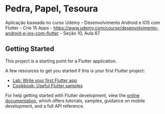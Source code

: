 # Pedra, Papel, Tesoura

Aplicação baseada no curso Udemy - Desenvolvimento Android e IOS com Flutter - Crie 15 Apps - https://www.udemy.com/course/desenvolvimento-android-e-ios-com-flutter - Seção 10, Aula 67

## Getting Started

This project is a starting point for a Flutter application.

A few resources to get you started if this is your first Flutter project:

- [Lab: Write your first Flutter app](https://docs.flutter.dev/get-started/codelab)
- [Cookbook: Useful Flutter samples](https://docs.flutter.dev/cookbook)

For help getting started with Flutter development, view the
[online documentation](https://docs.flutter.dev/), which offers tutorials,
samples, guidance on mobile development, and a full API reference.
